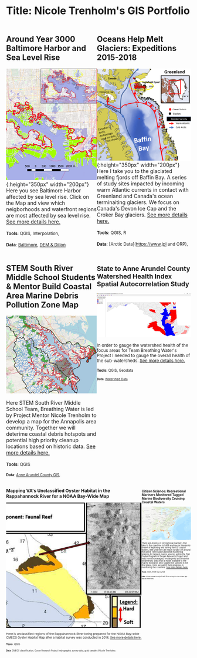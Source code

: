 

#  Title: Nicole Trenholm's GIS Portfolio

<!--This is the first row of projects -->
<div style="display:table-row; width:100%; table-layout: fixed">
<div style="display: table-cell; width:370px; margin-right:3px" markdown="1">

## Around Year 3000 Baltimore Harbor and Sea Level Rise

![It's Fine Alt Text](P1_SLR/Capture.PNG){:height="350px" width="200px"}
 Here you see Baltimore Harbor affected by sea level rise. 
 Click on the Map and view  which neigborhoods and waterfront regions are most affected by sea level rise.
 [See more details here.](https://nicoletrenholm.github.io/P1_SLR/P1_SLR.html)
 
 <small>__Tools__: QGIS, Interpolation,</small>
 
 <small>__Data__: [Baltimore](https://supportland.com/), [DEM & Dillon](https://oregoncraftbeer.org/guild/)</small>
 
 </div>

<div style="display: table-cell; width:370px" markdown="1">

## Oceans Help Melt Glaciers: Expeditions 2015-2018

![It's Fine Alt Text](P2_Glacier/glacier.PNG){:height="350px" width="200px"}
Here I take you to the glaciated melting fjords off Baffin Bay. A series of study sites impacted by incoming warm Atlantic currents in contact with Greenland and Canada's ocean terminaiting glaciers. We focus on Canada's Devon Ice Cap and the Croker Bay glaciers. [See more details here.](https://nicoletrenholm.github.io/P2_Glacier/Glacier.html)

 
 <small>__Tools__: QGIS, R</small>
 
 <small>__Data__: [Arctic Data](https://www.jpl and ORP), </small>

</div>
</div>
<!--This is the second row of projects -->
<div style="display:table-row; width:100%; table-layout: fixed">
<div style="display: table-cell; width:370px; margin-right:3px" markdown="1">

 ## STEM South River Middle School Students & Mentor Build Coastal Area Marine Debris Pollution Zone Map
 
 ![It's Fine Alt Text](P3_STEMAA/2watersheds.PNG)
 
 Here STEM South River Middle School Team, Breathing Water is led by Project Mentor Nicole Trenholm to develop a map for the Annapolis    area community. Together we will deterime coastal debris hotspots and potential high priority cleanup locations based on historic data.
  [See more details here.](https://nicoletrenholm.github.io/P3_STEMAA/STEMAA.html)
  
 <small>__Tools__: QGIS
 
 <small>__Data__: [Anne Arundel County GIS](https://supportland.com/), </small>
 
</div>

<div style="display: table-cell; width:370px" markdown="1">
 
## State to Anne Arundel County Watershed Health Index Spatial Autocorrelation Study
 ![It's Fine Alt Text](P4_AACBI_L6/ClusterMap.PNG)
 
In order to gauge the watershed health of the focus areas for Team Breathing Water's Project I needed to gauge the overall health of the sub-watersheds. [See more details here.](https://nicoletrenholm.github.io/P4_AACBI_L6/L6.html)
 
 <small>__Tools__: QGIS, Geodata
 
 <small>__Data__: [Watershed Data](https://needlinkhere)
 
 </div>
</div>
<!--This is the second row of projects -->
<div style="display:table-row; width:100%; table-layout: fixed">
<div style="display: table-cell; width:370px; margin-right:3px" markdown="1">

## Mapping VA's Unclassified Oyster Habitat in the Rappahannock River for a NOAA Bay-Wide Map
 
![It's Fine Alt Text](P5_VAHabMap/Capture.PNG)

Here is unclassified regions of the Rappahannock River being prepared for the NOAA Bay-wide CMECS Oyster Habitat Map after a habitat survey was conducted in 2014.
[See more details here.](https://nicoletrenholm.github.io/P5_VAHabMap/VAHabMap.html)

<small>__Tools__: QGIS
 
<small>__Data__: CMECS classiffication, Ocean Research Project hydrographic survey data, grab samples (Nicole Trenholm)

</div>

<div style="display: table-cell; width:370px" markdown="1">

## Citizen Science: Recreational Mariners Monitored Tagged Marine Biodiversity Cruising Coastal Waters
![It's Fine Alt Text](P7_FishFinder/ff.PNG)

There are dozens of recreational mariners that take to the coastline to fulfill a retiree or transients dream of exploring and sailing the US coastal waters, well until they are ready to take off around the world. Here sailors become monitoring stations for tagged marine species within the Fish Finder Program of Ocean Research Project and help monitor managed, endangered and invasive biodiversity. Data that is made available to the marine biologists who tagged the species in the first place. Here we watch their progress in monitoring the coastline. [See more details here.](https://nicoletrenholm.github.io/P7_FishFinder/ff.html)

<small>__Tools__: QGIS, ESRI Survey123
 
<small>__Data__: Ocean Research Project data from Survey123 Fish Finder app (Nicole Trenholm)
 
</div>

<div style="display: table-cell; width:370px" markdown="1">
